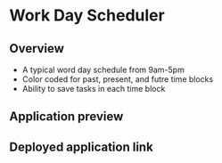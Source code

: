 # Work Day Scheduler

## Overview
* A typical word day schedule from 9am-5pm
* Color coded for past, present, and futre time blocks
* Ability to save tasks in each time block

## Application preview

## Deployed application link
